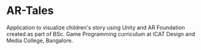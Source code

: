 # AR-Tales
Application to visualize children's story using Unity and AR Foundation created as part of BSc. Game Programming curriculum at ICAT Design and Media College, Bangalore.
